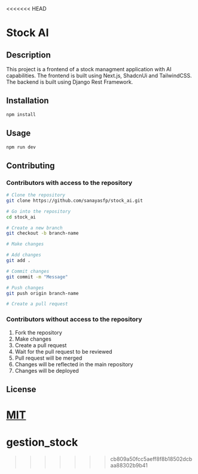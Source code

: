 <<<<<<< HEAD
# Stock AI

## Description

This project is a frontend of a stock managment application with AI capabilities. The frontend is built using Next.js, ShadcnUi and TailwindCSS. The backend is built using Django Rest Framework. <!-- The AI model is built using PyTorch. -->

## Installation

```bash
npm install
```

## Usage

```bash
npm run dev
```

## Contributing

### Contributors with access to the repository

```bash
# Clone the repository
git clone https://github.com/sanayasfp/stock_ai.git

# Go into the repository
cd stock_ai

# Create a new branch
git checkout -b branch-name

# Make changes

# Add changes
git add .

# Commit changes
git commit -m "Message"

# Push changes
git push origin branch-name

# Create a pull request
```

### Contributors without access to the repository

1. Fork the repository
2. Make changes
3. Create a pull request
4. Wait for the pull request to be reviewed
5. Pull request will be merged
6. Changes will be reflected in the main repository
7. Changes will be deployed

## License

[MIT](/LICENSE)
=======
# gestion_stock
>>>>>>> cb809a50fcc5aeff8f8b18502dcbaa88302b9b41
